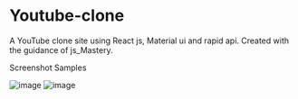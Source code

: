 # Youtube-clone
A YouTube clone site using React js, Material ui and rapid api. Created with the guidance of js_Mastery.

Screenshot Samples

![image](https://github.com/rakeshroshanmn/Youtube-clone/assets/74897440/d4cc4601-6777-421b-b0e4-f27594169b84)
![image](https://github.com/rakeshroshanmn/Youtube-clone/assets/74897440/a686cc12-041f-417a-b2fc-50a30de95333)
